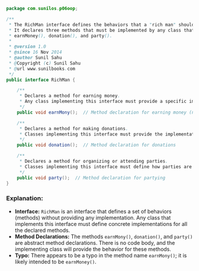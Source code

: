
```java
package com.sunilos.p06oop;

/**
 * The RichMan interface defines the behaviors that a "rich man" should have. 
 * It declares three methods that must be implemented by any class that implements this interface: 
 * earnMoney(), donation(), and party().
 * 
 * @version 1.0
 * @since 16 Nov 2014
 * @author Sunil Sahu
 * @Copyright (c) Sunil Sahu
 * @url www.sunilbooks.com
 */
public interface RichMan {

    /**
     * Declares a method for earning money. 
     * Any class implementing this interface must provide a specific implementation for how money is earned.
     */
    public void earnMony();  // Method declaration for earning money (note: 'Mony' seems to be a typo, should be 'Money')

    /**
     * Declares a method for making donations.
     * Classes implementing this interface must provide the implementation for how donations are made.
     */
    public void donation();  // Method declaration for donations

    /**
     * Declares a method for organizing or attending parties.
     * Classes implementing this interface must define how parties are handled.
     */
    public void party();  // Method declaration for partying
}
```

### Explanation:

- **Interface:** `RichMan` is an interface that defines a set of behaviors (methods) without providing any implementation. Any class that implements this interface must define concrete implementations for all the declared methods.
- **Method Declarations:** The methods `earnMony()`, `donation()`, and `party()` are abstract method declarations. There is no code body, and the implementing class will provide the behavior for these methods.
- **Typo:** There appears to be a typo in the method name `earnMony()`; it is likely intended to be `earnMoney()`.
